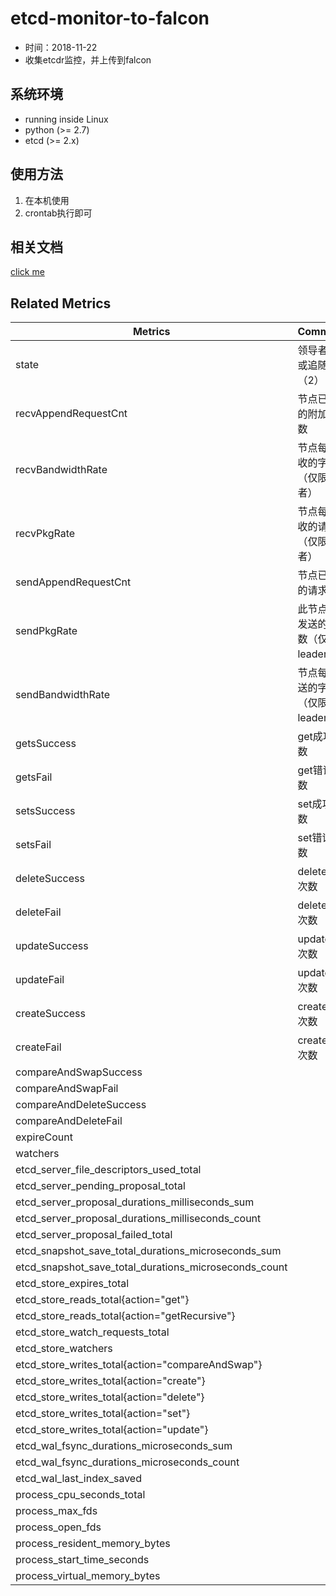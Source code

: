 # etcd-monitor-to-falcon

- 时间：2018-11-22
- 收集etcdr监控，并上传到falcon
 
## 系统环境

- running inside Linux
- python (>= 2.7)
- etcd (>= 2.x)


## 使用方法
1. 在本机使用
2. crontab执行即可

## 相关文档
[click me](https://coreos.com/etcd/docs/latest/v2/api.html)

## Related Metrics

Metrics | Comments
--- | ---
state | 领导者（1）或追随者（2） 
recvAppendRequestCnt | 节点已处理的附加请求数
recvBandwidthRate | 节点每秒接收的字节数（仅限跟随者）
recvPkgRate | 节点每秒接收的请求数（仅限跟随者）
sendAppendRequestCnt | 节点已发送的请求数
sendPkgRate | 此节点每秒发送的请求数（仅限leader）
sendBandwidthRate | 节点每秒发送的字节数（仅限leader）
getsSuccess | get成功次数
getsFail | get错误次数
setsSuccess | set成功次数
setsFail | set错误次数
deleteSuccess | delete成功次数
deleteFail | delete错误次数
updateSuccess | update成功次数
updateFail | update错误次数
createSuccess | create成功次数
createFail | create错误次数
compareAndSwapSuccess | 
compareAndSwapFail | 
compareAndDeleteSuccess | 
compareAndDeleteFail | 
expireCount | 
watchers | 
etcd_server_file_descriptors_used_total | 
etcd_server_pending_proposal_total | 
etcd_server_proposal_durations_milliseconds_sum | 
etcd_server_proposal_durations_milliseconds_count | 
etcd_server_proposal_failed_total | 
etcd_snapshot_save_total_durations_microseconds_sum | 
etcd_snapshot_save_total_durations_microseconds_count | 
etcd_store_expires_total | 
etcd_store_reads_total{action="get"} | 
etcd_store_reads_total{action="getRecursive"} | 
etcd_store_watch_requests_total | 
etcd_store_watchers | 
etcd_store_writes_total{action="compareAndSwap"} | 
etcd_store_writes_total{action="create"} | 
etcd_store_writes_total{action="delete"} | 
etcd_store_writes_total{action="set"} | 
etcd_store_writes_total{action="update"} | 
etcd_wal_fsync_durations_microseconds_sum | 
etcd_wal_fsync_durations_microseconds_count | 
etcd_wal_last_index_saved | 
process_cpu_seconds_total | 
process_max_fds | 
process_open_fds | 
process_resident_memory_bytes | 
process_start_time_seconds | 
process_virtual_memory_bytes | 

